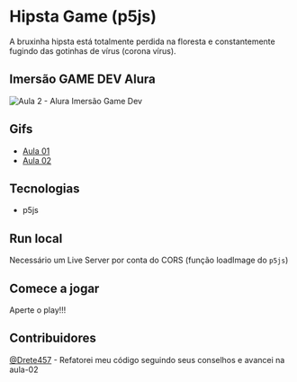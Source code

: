 # Hipsta Game (p5js)

A bruxinha hipsta está totalmente perdida na floresta e constantemente fugindo das gotinhas de vírus (corona vírus).

## Imersão GAME DEV Alura

![Aula 2 - Alura Imersão Game Dev](https://github.com/laisfrigerio/js-hipsta-game/blob/aula-02/screenshots/second-class.gif)

## Gifs

- [Aula 01](https://raw.githubusercontent.com/laisfrigerio/js-hipsta-game/master/screenshots/first-class.gif)
- [Aula 02](https://raw.githubusercontent.com/laisfrigerio/js-hipsta-game/aula-02/screenshots/second-class.gif) 

## Tecnologias

- p5js

## Run local

Necessário um Live Server por conta do CORS (função loadImage do `p5js`)

## Comece a jogar

Aperte o play!!!

## Contribuidores

[@Drete457](https://github.com/Drete457/) - Refatorei meu código seguindo seus conselhos e avancei na aula-02
